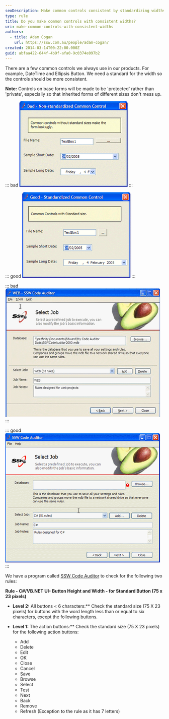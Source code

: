 ```yaml
---
seoDescription: Make common controls consistent by standardizing widths to ensure a cohesive user experience.
type: rule
title: Do you make common controls with consistent widths?
uri: make-common-controls-with-consistent-widths
authors:
  - title: Adam Cogan
    url: https://ssw.com.au/people/adam-cogan/
created: 2014-03-14T00:22:00.000Z
guid: abfaa422-644f-4b9f-afa0-9c0374e097b2
---
```


There are a few common controls we always use in our products. For example, DateTime and Ellipsis Button. We need a standard for the width so the controls should be more consistent.

<!--endintro-->

**Note:** Controls on base forms will be made to be 'protected' rather than 'private', especially so that inherited forms of different sizes don't mess up.

::: bad
![Figure: Bad example - Control sizes are not consistent](commoncontrolbad.gif)
:::

::: good
![Figure: Good example - Control sizes are all standard and consistent](commoncontrolgood.gif)
:::

::: bad
![Figure: Bad example - Non-standard size for Add & Delete buttons](adddeletebad.gif)
:::

::: good
![Figure: Good example - Standard size for Add & Delete buttons](adddeletegood.gif)
:::

We have a program called [SSW Code Auditor](https://ssw.com.au/ssw/CodeAuditor/Rules.aspx#CommonControl) to check for the following two rules:

**Rule - C#/VB.NET UI- Button Height and Width - for Standard Button (75 x 23 pixels)**

- **Level 2:** All buttons \< 6 characters:\*\* Check the standard size (75 X 23 pixels) for buttons with the word length less than or equal to six characters, except the following buttons.
- **Level 1:** The action buttons:\*\* Check the standard size (75 X 23 pixels) for the following action buttons:

  - Add
  - Delete
  - Edit
  - OK
  - Close
  - Cancel
  - Save
  - Browse
  - Select
  - Test
  - Next
  - Back
  - Remove
  - Refresh (Exception to the rule as it has 7 letters)
